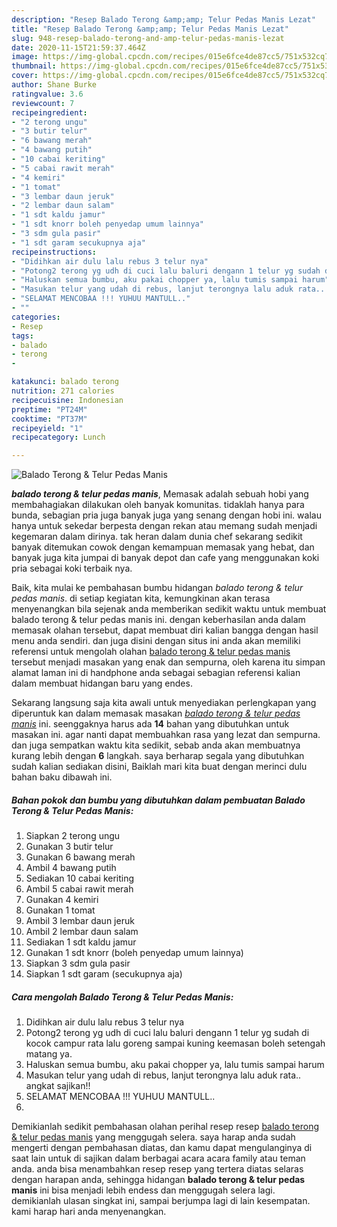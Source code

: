 ```yaml
---
description: "Resep Balado Terong &amp;amp; Telur Pedas Manis Lezat"
title: "Resep Balado Terong &amp;amp; Telur Pedas Manis Lezat"
slug: 948-resep-balado-terong-and-amp-telur-pedas-manis-lezat
date: 2020-11-15T21:59:37.464Z
image: https://img-global.cpcdn.com/recipes/015e6fce4de87cc5/751x532cq70/balado-terong-telur-pedas-manis-foto-resep-utama.jpg
thumbnail: https://img-global.cpcdn.com/recipes/015e6fce4de87cc5/751x532cq70/balado-terong-telur-pedas-manis-foto-resep-utama.jpg
cover: https://img-global.cpcdn.com/recipes/015e6fce4de87cc5/751x532cq70/balado-terong-telur-pedas-manis-foto-resep-utama.jpg
author: Shane Burke
ratingvalue: 3.6
reviewcount: 7
recipeingredient:
- "2 terong ungu"
- "3 butir telur"
- "6 bawang merah"
- "4 bawang putih"
- "10 cabai keriting"
- "5 cabai rawit merah"
- "4 kemiri"
- "1 tomat"
- "3 lembar daun jeruk"
- "2 lembar daun salam"
- "1 sdt kaldu jamur"
- "1 sdt knorr boleh penyedap umum lainnya"
- "3 sdm gula pasir"
- "1 sdt garam secukupnya aja"
recipeinstructions:
- "Didihkan air dulu lalu rebus 3 telur nya"
- "Potong2 terong yg udh di cuci lalu baluri dengann 1 telur yg sudah di kocok campur rata lalu goreng sampai kuning keemasan boleh setengah matang ya."
- "Haluskan semua bumbu, aku pakai chopper ya, lalu tumis sampai harum"
- "Masukan telur yang udah di rebus, lanjut terongnya lalu aduk rata.. angkat sajikan!!"
- "SELAMAT MENCOBAA !!! YUHUU MANTULL.."
- ""
categories:
- Resep
tags:
- balado
- terong
- 

katakunci: balado terong  
nutrition: 271 calories
recipecuisine: Indonesian
preptime: "PT24M"
cooktime: "PT37M"
recipeyield: "1"
recipecategory: Lunch

---
```



![Balado Terong &amp; Telur Pedas Manis](https://img-global.cpcdn.com/recipes/015e6fce4de87cc5/751x532cq70/balado-terong-telur-pedas-manis-foto-resep-utama.jpg)

<b><i>balado terong &amp; telur pedas manis</i></b>, Memasak adalah sebuah hobi yang membahagiakan dilakukan oleh banyak komunitas. tidaklah hanya para bunda, sebagian pria juga banyak juga yang senang dengan hobi ini. walau hanya untuk sekedar berpesta dengan rekan atau memang sudah menjadi kegemaran dalam dirinya. tak heran dalam dunia chef sekarang sedikit banyak ditemukan cowok dengan kemampuan memasak yang hebat, dan banyak juga kita jumpai di banyak depot dan cafe yang menggunakan koki pria sebagai koki terbaik nya.

Baik, kita mulai ke pembahasan bumbu hidangan <i>balado terong &amp; telur pedas manis</i>. di setiap kegiatan kita, kemungkinan akan terasa menyenangkan bila sejenak anda memberikan sedikit waktu untuk membuat balado terong &amp; telur pedas manis ini. dengan keberhasilan anda dalam memasak olahan tersebut, dapat membuat diri kalian bangga dengan hasil menu anda sendiri. dan juga disini dengan situs ini anda akan memiliki referensi untuk mengolah olahan <u>balado terong &amp; telur pedas manis</u> tersebut menjadi masakan yang enak dan sempurna, oleh karena itu simpan alamat laman ini di handphone anda sebagai sebagian referensi kalian dalam membuat hidangan baru yang endes.




Sekarang langsung saja kita awali untuk menyediakan perlengkapan yang diperuntuk kan dalam memasak masakan <u><i>balado terong &amp; telur pedas manis</i></u> ini. seenggaknya harus ada <b>14</b> bahan yang dibutuhkan untuk masakan ini. agar nanti dapat membuahkan rasa yang lezat dan sempurna. dan juga sempatkan waktu kita sedikit, sebab anda akan membuatnya kurang lebih dengan <b>6</b> langkah. saya berharap segala yang dibutuhkan sudah kalian sediakan disini, Baiklah mari kita buat dengan merinci dulu bahan baku dibawah ini.

<!--inarticleads1-->

##### Bahan pokok dan bumbu yang dibutuhkan dalam pembuatan Balado Terong &amp; Telur Pedas Manis:

1. Siapkan 2 terong ungu
1. Gunakan 3 butir telur
1. Gunakan 6 bawang merah
1. Ambil 4 bawang putih
1. Sediakan 10 cabai keriting
1. Ambil 5 cabai rawit merah
1. Gunakan 4 kemiri
1. Gunakan 1 tomat
1. Ambil 3 lembar daun jeruk
1. Ambil 2 lembar daun salam
1. Sediakan 1 sdt kaldu jamur
1. Gunakan 1 sdt knorr (boleh penyedap umum lainnya)
1. Siapkan 3 sdm gula pasir
1. Siapkan 1 sdt garam (secukupnya aja)




<!--inarticleads2-->

##### Cara mengolah Balado Terong &amp; Telur Pedas Manis:

1. Didihkan air dulu lalu rebus 3 telur nya
1. Potong2 terong yg udh di cuci lalu baluri dengann 1 telur yg sudah di kocok campur rata lalu goreng sampai kuning keemasan boleh setengah matang ya.
1. Haluskan semua bumbu, aku pakai chopper ya, lalu tumis sampai harum
1. Masukan telur yang udah di rebus, lanjut terongnya lalu aduk rata.. angkat sajikan!!
1. SELAMAT MENCOBAA !!! YUHUU MANTULL..
1. 




Demikianlah sedikit pembahasan olahan perihal resep resep <u>balado terong &amp; telur pedas manis</u> yang menggugah selera. saya harap anda sudah mengerti dengan pembahasan diatas, dan kamu dapat mengulanginya di saat lain untuk di sajikan dalam berbagai acara acara family atau teman anda. anda bisa menambahkan resep resep yang tertera diatas selaras dengan harapan anda, sehingga hidangan <b>balado terong &amp; telur pedas manis</b> ini bisa menjadi lebih endess dan menggugah selera lagi. demikianlah ulasan singkat ini, sampai berjumpa lagi di lain kesempatan. kami harap hari anda menyenangkan.

